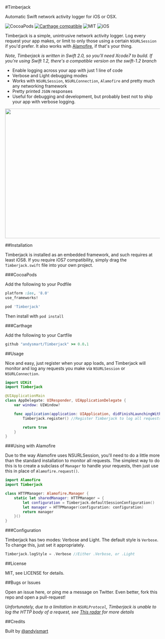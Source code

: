 #Timberjack

Automatic Swift network activity logger for iOS or OSX.

![CocoaPods](https://img.shields.io/cocoapods/v/Timberjack.svg?style=plain) [![Carthage compatible](https://img.shields.io/badge/Carthage-compatible-4BC51D.svg?style=flat)](https://github.com/Carthage/Carthage) ![MIT](https://img.shields.io/cocoapods/l/Timberjack.svg?style=flat) ![iOS](https://img.shields.io/cocoapods/p/Timberjack.svg?style=flat)

Timberjack is a simple, unintrusive network activity logger. Log every request your app makes, or limit to only those using a certain `NSURLSession` if you'd prefer. It also works with [Alamofire](https://github.com/Alamofire/Alamofire), if that's your thing.

*Note, Timberjack is written in Swift 2.0, so you'll need Xcode7 to build. If you're using Swift 1.2, there's a compatible version on the swift-1.2 branch*

- Enable logging across your app with just 1 line of code
- Verbose and Light debugging modes
- Works with `NSURLSession`, `NSURLConnection`, `Alamofire` and pretty much any networking framework
- Pretty printed `JSON` responses
- Useful for debugging and development, but probably best not to ship your app with verbose logging.

<img src="https://raw.githubusercontent.com/andysmart/Timberjack/master/Assets/screenshot.jpg" width="521px" height="422px" />

##Installation

Timberjack is installed as an embedded framework, and such requires at least iOS8. If you require iOS7 compatibility, simply drag the `Timberjack.swift` file into your own project.

###CocoaPods

Add the following to your Podfile

````ruby
platform :ios, '8.0'
use_frameworks!

pod 'Timberjack'

````

Then install with `pod install`

###Carthage

Add the following to your Cartfile

````ruby
github "andysmart/Timberjack" >= 0.0.1
````

##Usage

Nice and easy, just register when your app loads, and Timberjack will monitor and log any requests you make via `NSURLSession` or `NSURLConnection`.

````swift
import UIKit
import Timberjack

@UIApplicationMain
class AppDelegate: UIResponder, UIApplicationDelegate {
    var window: UIWindow?

    func application(application: UIApplication, didFinishLaunchingWithOptions launchOptions: [NSObject: AnyObject]?) -> Bool {
        Timberjack.register() //Register Timberjack to log all requests

        return true
    }
}
````

###Using with Alamofire

Due to the way Alamofire uses NSURLSession, you'll need to do a little more than the standard installation to monitor all requests. The simplest way to do this is to create a subclass of `Manager` to handle your requests, then just use this in place of `Alamofire.request()`.

````swift
import Alamofire
import Timberjack

class HTTPManager: Alamofire.Manager {
    static let sharedManager: HTTPManager = {
        let configuration = Timberjack.defaultSessionConfiguration()
        let manager = HTTPManager(configuration: configuration)
        return manager
    }()
}
````

###Configuration

Timberjack has two modes: Verbose and Light. The default style is `Verbose`. To change this, just set it appropriately.

````swift
Timberjack.logStyle = .Verbose //Either .Verbose, or .Light
````

##License

MIT, see LICENSE for details.

##Bugs or Issues

Open an issue here, or ping me a message on Twitter. Even better, fork this repo and open a pull-request!

*Unfortunately, due to a limitation in `NSURLProtocol`, Timberjack is unable to log the HTTP body of a request, see [This radar](http://openradar.appspot.com/15993891) for more details*

##Credits

Built by [@andyjsmart](https://twitter.com/andyjsmart)
